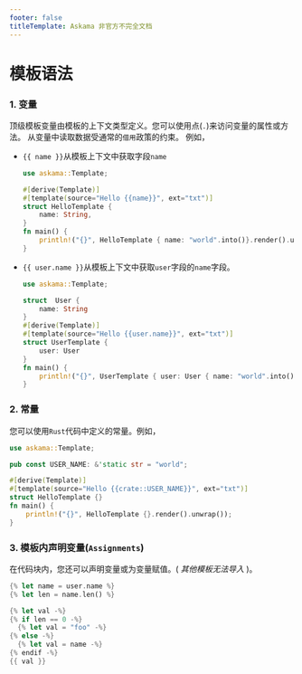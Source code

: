 ```yaml
---
footer: false
titleTemplate: Askama 非官方不完全文档
---
```


# 模板语法

### 1. 变量
顶级模板变量由模板的上下文类型定义。您可以使用点(`.`)来访问变量的属性或方法。
从变量中读取数据受通常的`借用`政策的约束。 例如，
- <span v-pre>`{{ name }}`</span>从模板上下文中获取字段`name`
  ```rust
  use askama::Template;
  
  #[derive(Template)]
  #[template(source="Hello {{name}}", ext="txt")]
  struct HelloTemplate {
      name: String,
  }
  fn main() {
      println!("{}", HelloTemplate { name: "world".into()}.render().unwrap());
  }
  ```
- <span v-pre>`{{ user.name }}`</span>从模板上下文中获取`user`字段的`name`字段。
  ```rust
  use askama::Template;
  
  struct  User {
      name: String
  }
  #[derive(Template)]
  #[template(source="Hello {{user.name}}", ext="txt")]
  struct UserTemplate {
      user: User
  }
  fn main() {
      println!("{}", UserTemplate { user: User { name: "world".into() }}.render().unwrap())
  } 
  ```
### 2. 常量
您可以使用`Rust`代码中定义的常量。例如，
  ```rust
  use askama::Template;
  
  pub const USER_NAME: &'static str = "world";
  
  #[derive(Template)]
  #[template(source="Hello {{crate::USER_NAME}}", ext="txt")]
  struct HelloTemplate {}
  fn main() {
      println!("{}", HelloTemplate {}.render().unwrap());
  }
  ```
### 3. 模板内声明变量(`Assignments`)
在代码块内，您还可以声明变量或为变量赋值。( _其他模板无法导入_ )。
  ```rust
  {% let name = user.name %}
  {% let len = name.len() %}
  
  {% let val -%}
  {% if len == 0 -%}
    {% let val = "foo" -%}
  {% else -%}
    {% let val = name -%}
  {% endif -%}
  {{ val }}
  ```

